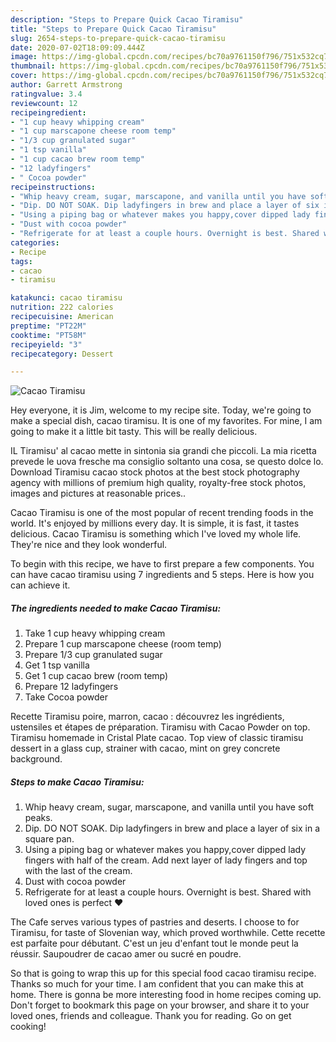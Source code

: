 ```yaml
---
description: "Steps to Prepare Quick Cacao Tiramisu"
title: "Steps to Prepare Quick Cacao Tiramisu"
slug: 2654-steps-to-prepare-quick-cacao-tiramisu
date: 2020-07-02T18:09:09.444Z
image: https://img-global.cpcdn.com/recipes/bc70a9761150f796/751x532cq70/cacao-tiramisu-recipe-main-photo.jpg
thumbnail: https://img-global.cpcdn.com/recipes/bc70a9761150f796/751x532cq70/cacao-tiramisu-recipe-main-photo.jpg
cover: https://img-global.cpcdn.com/recipes/bc70a9761150f796/751x532cq70/cacao-tiramisu-recipe-main-photo.jpg
author: Garrett Armstrong
ratingvalue: 3.4
reviewcount: 12
recipeingredient:
- "1 cup heavy whipping cream"
- "1 cup marscapone cheese room temp"
- "1/3 cup granulated sugar"
- "1 tsp vanilla"
- "1 cup cacao brew room temp"
- "12 ladyfingers"
- " Cocoa powder"
recipeinstructions:
- "Whip heavy cream, sugar, marscapone, and vanilla until you have soft peaks."
- "Dip. DO NOT SOAK. Dip ladyfingers in brew and place a layer of six in a square pan."
- "Using a piping bag or whatever makes you happy,cover dipped lady fingers with half of the cream. Add next layer of lady fingers and top with the last of the cream."
- "Dust with cocoa powder"
- "Refrigerate for at least a couple hours. Overnight is best. Shared with loved ones is perfect ❤"
categories:
- Recipe
tags:
- cacao
- tiramisu

katakunci: cacao tiramisu 
nutrition: 222 calories
recipecuisine: American
preptime: "PT22M"
cooktime: "PT58M"
recipeyield: "3"
recipecategory: Dessert

---
```



![Cacao Tiramisu](https://img-global.cpcdn.com/recipes/bc70a9761150f796/751x532cq70/cacao-tiramisu-recipe-main-photo.jpg)

Hey everyone, it is Jim, welcome to my recipe site. Today, we're going to make a special dish, cacao tiramisu. It is one of my favorites. For mine, I am going to make it a little bit tasty. This will be really delicious.

IL Tiramisu&#39; al cacao mette in sintonia sia grandi che piccoli. La mia ricetta prevede le uova fresche ma consiglio soltanto una cosa, se questo dolce lo. Download Tiramisu cacao stock photos at the best stock photography agency with millions of premium high quality, royalty-free stock photos, images and pictures at reasonable prices..

Cacao Tiramisu is one of the most popular of recent trending foods in the world. It's enjoyed by millions every day. It is simple, it is fast, it tastes delicious. Cacao Tiramisu is something which I've loved my whole life. They're nice and they look wonderful.


To begin with this recipe, we have to first prepare a few components. You can have cacao tiramisu using 7 ingredients and 5 steps. Here is how you can achieve it.

<!--inarticleads1-->

##### The ingredients needed to make Cacao Tiramisu:

1. Take 1 cup heavy whipping cream
1. Prepare 1 cup marscapone cheese (room temp)
1. Prepare 1/3 cup granulated sugar
1. Get 1 tsp vanilla
1. Get 1 cup cacao brew (room temp)
1. Prepare 12 ladyfingers
1. Take  Cocoa powder


Recette Tiramisu poire, marron, cacao : découvrez les ingrédients, ustensiles et étapes de préparation. Tiramisu with Cacao Powder on top. Tiramisu homemade in Cristal Plate cacao. Top view of classic tiramisu dessert in a glass cup, strainer with cacao, mint on grey concrete background. 

<!--inarticleads2-->

##### Steps to make Cacao Tiramisu:

1. Whip heavy cream, sugar, marscapone, and vanilla until you have soft peaks.
1. Dip. DO NOT SOAK. Dip ladyfingers in brew and place a layer of six in a square pan.
1. Using a piping bag or whatever makes you happy,cover dipped lady fingers with half of the cream. Add next layer of lady fingers and top with the last of the cream.
1. Dust with cocoa powder
1. Refrigerate for at least a couple hours. Overnight is best. Shared with loved ones is perfect ❤


The Cafe serves various types of pastries and deserts. I choose to for Tiramisu, for taste of Slovenian way, which proved worthwhile. Cette recette est parfaite pour débutant. C&#39;est un jeu d&#39;enfant tout le monde peut la réussir. Saupoudrer de cacao amer ou sucré en poudre. 

So that is going to wrap this up for this special food cacao tiramisu recipe. Thanks so much for your time. I am confident that you can make this at home. There is gonna be more interesting food in home recipes coming up. Don't forget to bookmark this page on your browser, and share it to your loved ones, friends and colleague. Thank you for reading. Go on get cooking!
